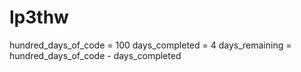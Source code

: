 # lp3thw
hundred_days_of_code = 100
days_completed = 4
days_remaining = hundred_days_of_code - days_completed


